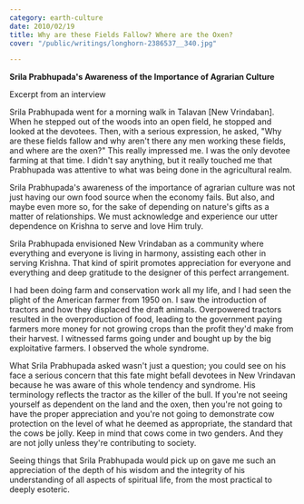 ```yaml
---
category: earth-culture
date: 2010/02/19
title: Why are these Fields Fallow? Where are the Oxen?
cover: "/public/writings/longhorn-2386537__340.jpg"

---
```

**Srila Prabhupada's Awareness of the Importance of Agrarian Culture**

Excerpt from an interview

Srila Prabhupada went for a morning walk in Talavan \[New Vrindaban\]. When he stepped out of the woods into an open field, he stopped and looked at the devotees. Then, with a serious expression, he asked, "Why are these fields fallow and why aren't there any men working these fields, and where are the oxen?" This really impressed me. I was the only devotee farming at that time. I didn't say anything, but it really touched me that Prabhupada was attentive to what was being done in the agricultural realm.

Srila Prabhupada's awareness of the importance of agrarian culture was not just having our own food source when the economy fails. But also, and maybe even more so, for the sake of depending on nature's gifts as a matter of relationships. We must acknowledge and experience our utter dependence on Krishna to serve and love Him truly.

Srila Prabhupada envisioned New Vrindaban as a community where everything and everyone is living in harmony, assisting each other in serving Krishna. That kind of spirit promotes appreciation for everyone and everything and deep gratitude to the designer of this perfect arrangement. 

I had been doing farm and conservation work all my life, and I had seen the plight of the American farmer from 1950 on. I saw the introduction of tractors and how they displaced the draft animals. Overpowered tractors resulted in the overproduction of food, leading to the government paying farmers more money for not growing crops than the profit they'd make from their harvest. I witnessed farms going under and bought up by the big exploitative farmers. I observed the whole syndrome.

What Srila Prabhupada asked wasn't just a question; you could see on his face a serious concern that this fate might befall devotees in New Vrindavan because he was aware of this whole tendency and syndrome. His terminology reflects the tractor as the killer of the bull. If you're not seeing yourself as dependent on the land and the oxen, then you're not going to have the proper appreciation and you're not going to demonstrate cow protection on the level of what he deemed as appropriate, the standard that the cows be jolly. Keep in mind that cows come in two genders. And they are not jolly unless they're contributing to society. 

Seeing things that Srila Prabhupada would pick up on gave me such an appreciation of the depth of his wisdom and the integrity of his understanding of all aspects of spiritual life, from the most practical to deeply esoteric.
